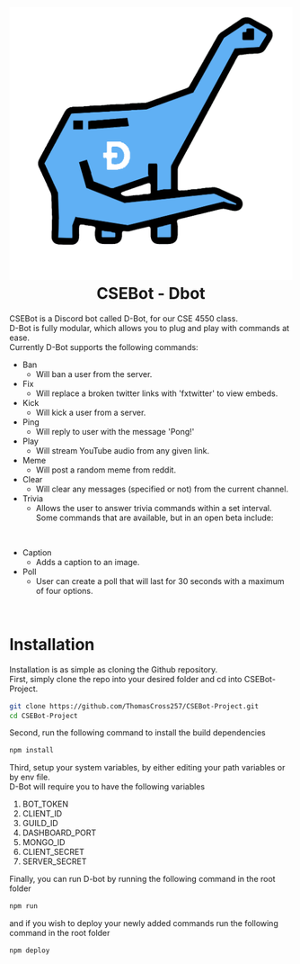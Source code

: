 <div>
    <h1 align='center'>
        <br>
            <img src="https://github.com/ThomasCross257/CSEBot-Project/blob/prototype_1/res/D-BotLogo2.png?raw=true" alt="DBot">
        <br>
            CSEBot - Dbot
        <br>
    </h1>
</div>

CSEBot is a Discord bot called D-Bot, for our CSE 4550 class.  
D-Bot is fully modular, which allows you to plug and play with commands at ease.  
Currently D-Bot supports the following commands:  
- Ban
    - Will ban a user from the server.
- Fix
    - Will replace a broken twitter links with 'fxtwitter' to view embeds.
- Kick
    - Will kick a user from a server.
- Ping
    - Will reply to user with the message 'Pong!'
- Play
    - Will stream YouTube audio from any given link.
- Meme
    - Will post a random meme from reddit.
- Clear
    - Will clear any messages (specified or not) from the current channel.
- Trivia
    - Allows the user to answer trivia commands within a set interval.
Some commands that are available, but in an open beta include:
<br>

- Caption
    - Adds a caption to an image.
- Poll
    - User can create a poll that will last for 30 seconds with a maximum of four options.

<br>

# Installation
Installation is as simple as cloning the Github repository.  
First, simply clone the repo into your desired folder and cd into CSEBot-Project.  
```bash
git clone https://github.com/ThomasCross257/CSEBot-Project.git
cd CSEBot-Project
```
Second, run the following command to install the build dependencies  
```bash
npm install
```
Third, setup your system variables, by either editing your path variables or by env file.  
D-Bot will require you to have the following variables  
1. BOT_TOKEN
2. CLIENT_ID
3. GUILD_ID
4. DASHBOARD_PORT
5. MONGO_ID
6. CLIENT_SECRET
7. SERVER_SECRET
<!-- -->
Finally, you can run D-bot by running the following command in the root folder
```bash
npm run
```
and if you wish to deploy your newly added commands run the following command in the root folder
```bash
npm deploy
```
